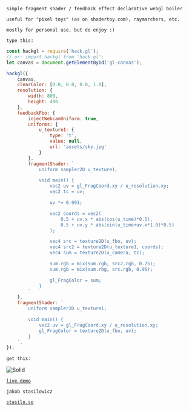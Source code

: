 
`simple fragment shader / feedback effect declarative webgl boiler`

`useful for "pixel toys" (as on shadertoy.com), raymarchers, etc.`

`mostly for personal use, but do enjoy :)`


`type this:`

```javascript
const hackgl = require('hack.gl');
// or: import hackgl from 'hack.gl';
let canvas = document.getElementById('gl-canvas');

hackgl({
    canvas,
    clearColor: [0.0, 0.0, 0.0, 1.0],
    resolution: {
        width: 800,
        height: 400
    },
    feedbackFbo: {
        injectWebcamUniform: true,
        uniforms: {
            u_texture1: {
                type: 't',
                value: null,
                url: 'assets/sky.jpg'
            }
        },
        fragmentShader: `
            uniform sampler2D u_texture1;

            void main() {
                vec2 uv = gl_FragCoord.xy / u_resolution.xy;
                vec2 tc = uv;

                uv *= 0.991;

                vec2 coords = vec2(
                    0.5 + uv.x * abs(cos(u_time)*0.5),
                    0.5 + uv.y * abs(sin(u_time+uv.x*1.0)*0.5)
                );

                vec4 src = texture2D(u_fbo, uv);
                vec4 src2 = texture2D(u_texture1, coords);
                vec4 sum = texture2D(u_camera, tc);

                sum.rgb = mix(sum.rgb, src2.rgb, 0.25);
                sum.rgb = mix(sum.rbg, src.rgb, 0.95);

                gl_FragColor = sum;
            }
        `
    },
    fragmentShader: `
        uniform sampler2D u_texture1;

        void main() {
            vec2 uv = gl_FragCoord.xy / u_resolution.xy;
            gl_FragColor = texture2D(u_fbo, uv);
        }
    `,
});
```

`get this:`

![Solid](https://labb.stasilo.se/images/hackgl.png)

[`live demo`](https://labb.stasilo.se/hackgl/example/)

`jakob stasilowicz`

[`stasilo.se`](https://stasilo.se)

